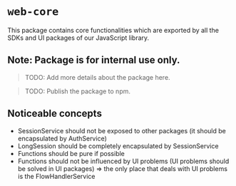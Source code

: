 # `web-core`

This package contains core functionalities which are exported by all the SDKs and UI packages of our JavaScript library.

## Note: Package is for internal use only.

> TODO: Add more details about the package here.

> TODO: Publish the package to npm.

## Noticeable concepts

- SessionService should not be exposed to other packages (it should be encapsulated by AuthService)
- LongSession should be completely encapsulated by SessionService
- Functions should be pure if possible
- Functions should not be influenced by UI problems (UI problems should be solved in UI packages) => the only place that deals with UI problems is the FlowHandlerService
